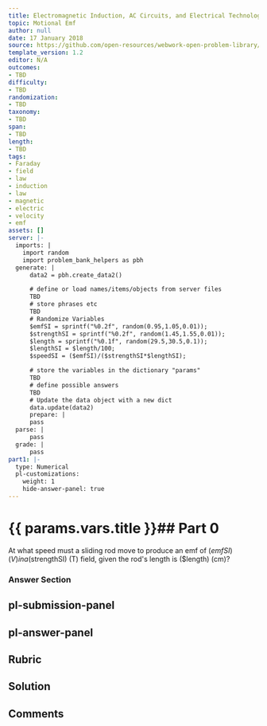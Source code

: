 ```yaml
---
title: Electromagnetic Induction, AC Circuits, and Electrical Technologies
topic: Motional Emf
author: null
date: 17 January 2018
source: https://github.com/open-resources/webwork-open-problem-library/tree/master/Contrib/BrockPhysics/College_Physics_Urone/23.Electromagnetic_Induction_AC_Circuits_and_Electrical_Technologies/23-03.Motional_Emf/NU_U17_23_03_005.pg
template_version: 1.2
editor: N/A
outcomes:
- TBD
difficulty:
- TBD
randomization:
- TBD
taxonomy:
- TBD
span:
- TBD
length:
- TBD
tags:
- Faraday
- field
- law
- induction
- law
- magnetic
- electric
- velocity
- emf
assets: []
server: |-
  imports: |
    import random
    import problem_bank_helpers as pbh
  generate: |
      data2 = pbh.create_data2()

      # define or load names/items/objects from server files
      TBD
      # store phrases etc
      TBD
      # Randomize Variables
      $emfSI = sprintf("%0.2f", random(0.95,1.05,0.01));
      $strengthSI = sprintf("%0.2f", random(1.45,1.55,0.01));
      $length = sprintf("%0.1f", random(29.5,30.5,0.1));
      $lengthSI = $length/100;
      $speedSI = ($emfSI)/($strengthSI*$lengthSI);

      # store the variables in the dictionary "params"
      TBD
      # define possible answers
      TBD
      # Update the data object with a new dict
      data.update(data2)
      prepare: |
      pass
  parse: |
      pass
  grade: |
      pass
part1: |-
  type: Numerical
  pl-customizations:
    weight: 1
    hide-answer-panel: true
---
```


# {{ params.vars.title }}## Part 0 
At what speed must a sliding rod move to produce an emf of ($emfSI) (V) in a ($strengthSI) (T) field, given the rod's length is ($length) (cm)? 


### Answer Section 


## pl-submission-panel 


## pl-answer-panel 


## Rubric 


## Solution 


## Comments 


